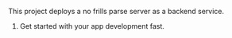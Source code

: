 This project deploys a no frills parse server as a backend service. 

1. Get started with your app development fast.